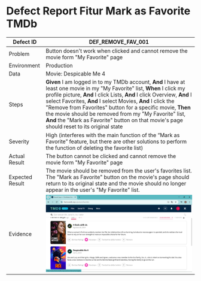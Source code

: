 # Defect Report Fitur Mark as Favorite TMDb
|Defect ID| DEF_REMOVE_FAV_001 |
|---|---|
|Problem| Button doesn't work when clicked and cannot remove the movie form "My Favorite" page |
|Environment| Production |
|Data| Movie: Despicable Me 4 |
|Steps| **Given** I am logged in to my TMDb account, **And** I have at least one movie in my "My Favorite" list, **When** I click my profile picture, **And** I click Lists, **And** I click Overview, **And** I select Favorites, **And** I select Movies, **And** I click the "Remove from Favorites" button for a specific movie, **Then** the movie should be removed from my "My Favorite" list, **And** the "Mark as Favorite" button on that movie's page should reset to its original state |
|Severity| High (interferes with the main function of the “Mark as Favorite” feature, but there are other solutions to perform the function of deleting the favorite list) |
|Actual Result| The button cannot be clicked and cannot remove the movie form "My Favorite" page |
|Expected Result| The movie should be removed from the user's favorites list. The "Mark as Favorite" button on the movie's page should return to its original state and the movie should no longer appear in the user's "My Favorite" list. |
|Evidence| ![alt Evidence](https://github.com/ririfka08/technical-test-rifka/blob/main/images/ind/tci005.png) |
